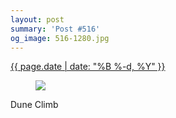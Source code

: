 ```yaml
---
layout: post
summary: 'Post #516'
og_image: 516-1280.jpg
---
```


<div class="post">
 <time>
  <a href="/516">
   {{ page.date | date: "%B %-d, %Y" }}
  </a>
 </time>
 <a href="/516">
  <figure data-taken="8/14/2016">
   <img sizes="(min-width: 700px) 50vw, calc(100vw - 2rem)" src="{{ site.assets_url }}/516-640.jpg" srcset="{{ site.assets_url }}/516-320.jpg 320w, {{ site.assets_url }}/516-640.jpg 640w, {{ site.assets_url }}/516-960.jpg 960w, {{ site.assets_url }}/516-1280.jpg 1280w"/>
  </figure>
 </a>
 <span>
  Dune Climb
 </span>
</div>
